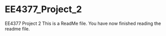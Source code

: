# EE4377_Project_2
EE4377 Project 2
This is a ReadMe file.
You have now finished reading the readme file.
